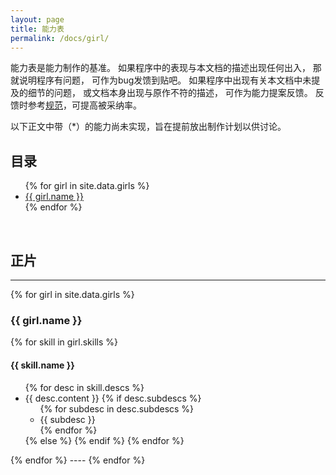 ```yaml
---
layout: page
title: 能力表
permalink: /docs/girl/
---
```


能力表是能力制作的基准。
如果程序中的表现与本文档的描述出现任何出入，
那就说明程序有问题， 可作为bug发馈到贴吧。
如果程序中出现有关本文档中未提及的细节的问题，
或文档本身出现与原作不符的描述， 可作为能力提案反馈。
反馈时参考[规范](/feedback/)，可提高被采纳率。

以下正文中带（\*）的能力尚未实现，旨在提前放出制作计划以供讨论。

## 目录

<ul>
{% for girl in site.data.girls %}
  <li><a href="#{{ girl.id }}">{{ girl.name }}</a></li>
{% endfor %}
</ul>

<br />

## 正片
----
{% for girl in site.data.girls %}
<h3><a name="{{ girl.id }}"></a>{{ girl.name }}</h3>
{% for skill in girl.skills %}
<h4> {{ skill.name }} </h4>
<ul>
{% for desc in skill.descs %}
<li>{{ desc.content }}
{% if desc.subdescs %}
<ul>
{% for subdesc in desc.subdescs %}
<li>{{ subdesc }}</li>
{% endfor %}
</ul></li>
{% else %}
</li>
{% endif %}
{% endfor %}
</ul>
{% endfor %}
----
{% endfor %}


